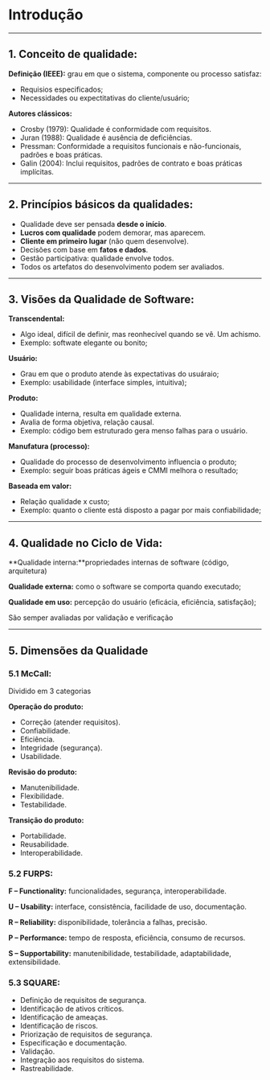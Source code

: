 # Introdução

---

## 1. Conceito de qualidade:

**Definição (IEEE):** grau em que o sistema, componente ou processo satisfaz:

- Requisios especificados;
- Necessidades ou expectitativas do cliente/usuário;

**Autores clássicos:**

- Crosby (1979): Qualidade é conformidade com requisitos.
- Juran (1988): Qualidade é ausência de deficiências.
- Pressman: Conformidade a requisitos funcionais e não-funcionais, padrões e boas práticas.
- Galin (2004): Inclui requisitos, padrões de contrato e boas práticas implícitas.

---

## 2. Princípios básicos da qualidades:

- Qualidade deve ser pensada **desde o início**.
- **Lucros com qualidade** podem demorar, mas aparecem.
- **Cliente em primeiro lugar** (não quem desenvolve).
- Decisões com base em **fatos e dados**.
- Gestão participativa: qualidade envolve todos.
- Todos os artefatos do desenvolvimento podem ser avaliados.

---

## 3. Visões da Qualidade de Software:

**Transcendental:**
- Algo ideal, difícil de definir, mas reonhecível quando se vê. Um achismo.
- Exemplo: softwate elegante ou bonito;

**Usuário:**

- Grau em que o produto atende às expectativas do usuáraio;
- Exemplo: usabilidade (interface simples, intuitiva);

**Produto:**

- Qualidade interna, resulta em qualidade externa.
- Avalia de forma objetiva, relação causal.
- Exemplo: código bem estruturado gera menso falhas para o usuário.

**Manufatura (processo):**

- Qualidade do processo de desenvolvimento influencia o produto;
- Exemplo: seguir boas práticas ágeis e CMMI melhora o resultado;

**Baseada em valor:**
- Relação qualidade x custo;
- Exemplo: quanto o cliente está disposto a pagar por mais confiabilidade;

---

## 4. Qualidade no Ciclo de Vida:

**Qualidade interna:**propriedades internas de software (código, arquitetura)

**Qualidade externa:** como o software se comporta quando executado;

**Qualidade em uso:** percepção do usuário (eficácia, eficiência, satisfação);

São semper avaliadas por validação e verificação

---

## 5. Dimensões da Qualidade

### 5.1 McCall:

Dividido em 3 categorias

**Operação do produto:**

- Correção (atender requisitos).
- Confiabilidade.
- Eficiência.
- Integridade (segurança).
- Usabilidade.

**Revisão do produto:**

- Manutenibilidade.
- Flexibilidade.
- Testabilidade.

**Transição do produto:**

- Portabilidade.
- Reusabilidade.
- Interoperabilidade.

### 5.2 FURPS:

**F – Functionality:** funcionalidades, segurança, interoperabilidade.

**U – Usability:** interface, consistência, facilidade de uso, documentação.

**R – Reliability:** disponibilidade, tolerância a falhas, precisão.

**P – Performance:** tempo de resposta, eficiência, consumo de recursos.

**S – Supportability:** manutenibilidade, testabilidade, adaptabilidade, extensibilidade.

### 5.3 SQUARE:

- Definição de requisitos de segurança.
- Identificação de ativos críticos.
- Identificação de ameaças.
- Identificação de riscos.
- Priorização de requisitos de segurança.
- Especificação e documentação.
- Validação.
- Integração aos requisitos do sistema.
- Rastreabilidade.
